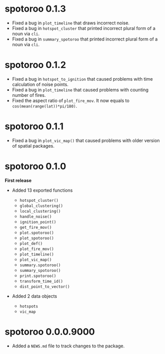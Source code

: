 # spotoroo 0.1.3

* Fixed a bug in `plot_timeline` that draws incorrect noise.
* Fixed a bug in `hotspot_cluster` that printed incorrect plural form of a noun via `cli`.
* Fixed a bug in `summary_spotoroo` that printed incorrect plural form of a noun via `cli`.

# spotoroo 0.1.2

* Fixed a bug in `hotspot_to_ignition` that caused problems with time calculation of noise points.
* Fixed a bug in `plot_timeline` that caused problems with counting number of fires.
* Fixed the aspect ratio of `plot_fire_mov`. It now equals to `cos(mean(range(lat))*pi/180)`. 

# spotoroo 0.1.1

* Fixed a bug in `plot_vic_map()` that caused problems with older version of spatial packages.

# spotoroo 0.1.0

**First release**

* Added 13 exported functions

    - `hotspot_cluster()`
    - `global_clustering()`
    - `local_clustering()`
    - `handle_noise()`
    - `ignition_point()`
    - `get_fire_mov()`
    - `plot.spotoroo()`
    - `plot_spotoroo()`
    - `plot_def()`
    - `plot_fire_mov()`
    - `plot_timeline()`
    - `plot_vic_map()`
    - `summary.spotoroo()`
    - `summary_spotoroo()`
    - `print.spotoroo()`
    - `transform_time_id()`
    - `dist_point_to_vector()`

* Added 2 data objects

    - `hotspots`
    - `vic_map`


# spotoroo 0.0.0.9000

* Added a `NEWS.md` file to track changes to the package.

